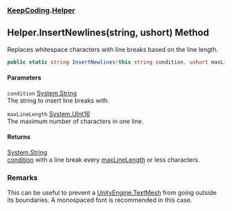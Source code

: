 ### [KeepCoding](KeepCoding.md 'KeepCoding').[Helper](KeepCoding_Helper.md 'KeepCoding.Helper')
## Helper.InsertNewlines(string, ushort) Method
Replaces whitespace characters with line breaks based on the line length.  
```csharp
public static string InsertNewlines(this string condition, ushort maxLineLength);
```
#### Parameters
<a name='KeepCoding_Helper_InsertNewlines(string_ushort)_condition'></a>
`condition` [System.String](https://docs.microsoft.com/en-us/dotnet/api/System.String 'System.String')  
The string to insert line breaks with.
  
<a name='KeepCoding_Helper_InsertNewlines(string_ushort)_maxLineLength'></a>
`maxLineLength` [System.UInt16](https://docs.microsoft.com/en-us/dotnet/api/System.UInt16 'System.UInt16')  
The maximum number of characters in one line.
  
#### Returns
[System.String](https://docs.microsoft.com/en-us/dotnet/api/System.String 'System.String')  
[condition](KeepCoding_Helper_InsertNewlines(string_ushort).md#KeepCoding_Helper_InsertNewlines(string_ushort)_condition 'KeepCoding.Helper.InsertNewlines(string, ushort).condition') with a line break every [maxLineLength](KeepCoding_Helper_InsertNewlines(string_ushort).md#KeepCoding_Helper_InsertNewlines(string_ushort)_maxLineLength 'KeepCoding.Helper.InsertNewlines(string, ushort).maxLineLength') or less characters.
### Remarks
This can be useful to prevent a [UnityEngine.TextMesh](https://docs.microsoft.com/en-us/dotnet/api/UnityEngine.TextMesh 'UnityEngine.TextMesh') from going outside its boundaries. A monospaced font is recommended in this case.  
